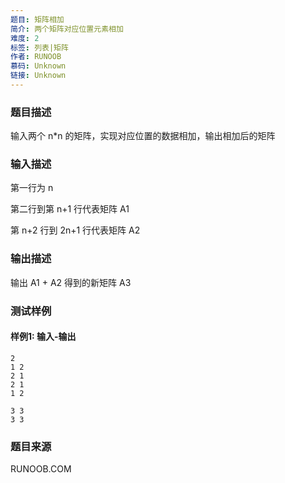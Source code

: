 ```yaml
---
题目: 矩阵相加
简介: 两个矩阵对应位置元素相加
难度: 2
标签: 列表|矩阵
作者: RUNOOB
慕码: Unknown
链接: Unknown
---
```


### 题目描述

输入两个 n*n 的矩阵，实现对应位置的数据相加，输出相加后的矩阵

### 输入描述

第一行为 n

第二行到第 n+1 行代表矩阵 A1

第 n+2 行到 2n+1 行代表矩阵 A2

### 输出描述

输出 A1 + A2 得到的新矩阵 A3

### 测试样例

#### 样例1: 输入-输出

```
2
1 2
2 1
2 1
1 2
```

```
3 3
3 3
```

### 题目来源

RUNOOB.COM

